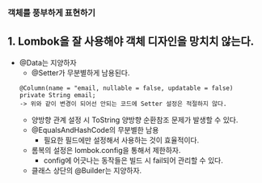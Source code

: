 ### 객체를 풍부하게 표현하기
## 1. Lombok을 잘 사용해야 객체 디자인을 망치치 않는다.
- @Data는 지양하자
    - @Setter가 무분별하게 남용된다.
  ```
  @Column(name = "email, nullable = false, updatable = false)
  private String email;
  -> 위와 같이 변경이 되어선 안되는 코드에 Setter 설정은 적절하지 않다.
  ```
    - 양방향 관계 설정 시 ToString 양방향 순환참조 문제가 발생할 수 있다.
    - @EqualsAndHashCode의 무분별한 남용
        - 필요한 필드에만 설정해서 사용하는 것이 효율적이다.
    - 롬복의 설정은 lombok.config을 통해서 제한하자.
        - config에 어긋나는 동작들은 빌드 시 fail되어 관리할 수 있다.
    - 클래스 상단의 @Builder는 지양하자.
